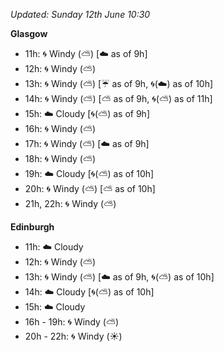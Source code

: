 *Updated: Sunday 12th June 10:30*

**Glasgow**

* 11h: :cyclone: Windy (:partly_sunny:) [:cloud: as of 9h]
* 12h: :cyclone: Windy (:partly_sunny:)
* 13h: :cyclone: Windy (:partly_sunny:) [:umbrella: as of 9h, :cyclone:(:cloud:) as of 10h]
* 14h: :cyclone: Windy (:partly_sunny:) [:partly_sunny: as of 9h, :cyclone:(:partly_sunny:) as of 11h]
* 15h: :cloud: Cloudy [:cyclone:(:partly_sunny:) as of 9h]
* 16h: :cyclone: Windy (:partly_sunny:)
* 17h: :cyclone: Windy (:partly_sunny:) [:cloud: as of 9h]
* 18h: :cyclone: Windy (:partly_sunny:)
* 19h: :cloud: Cloudy [:cyclone:(:partly_sunny:) as of 10h]
* 20h: :cyclone: Windy (:partly_sunny:) [:partly_sunny: as of 10h]
* 21h, 22h: :cyclone: Windy (:partly_sunny:)

**Edinburgh**

* 11h: :cloud: Cloudy
* 12h: :cyclone: Windy (:partly_sunny:)
* 13h: :cyclone: Windy (:partly_sunny:) [:cloud: as of 9h, :cyclone:(:partly_sunny:) as of 10h]
* 14h: :cloud: Cloudy [:cyclone:(:partly_sunny:) as of 10h]
* 15h: :cloud: Cloudy
* 16h - 19h: :cyclone: Windy (:partly_sunny:)
* 20h - 22h: :cyclone: Windy (:sunny:)

